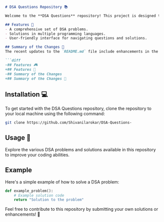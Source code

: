 ```markdown
# DSA Questions Repository 📚

Welcome to the **DSA Questions** repository! This project is designed to help you improve your data structures and algorithms (DSA) skills through a collection of questions and solutions.

## Features 🎉
- A comprehensive set of DSA problems.
- Solutions in multiple programming languages.
- User-friendly interface for navigating questions and solutions.

## Summary of the Changes 📝
The recent updates to the `README.md` file include enhancements in the introduction and formatting. Here’s a glimpse of the changes made:

```diff
-## Features 🎮
+## Features 🎉
-## Summary of the Changes
+## Summary of the Changes 📝
```

## Installation 💻
To get started with the DSA Questions repository, clone the repository to your local machine using the following command:

```bash
git clone https://github.com/Shivanilarokar/DSA-Questions-
```

## Usage 📖
Explore the various DSA problems and solutions available in this repository to improve your coding abilities.

## Example
Here's a simple example of how to solve a DSA problem:

```python
def example_problem():
    # Example solution code
    return "Solution to the problem"
```

Feel free to contribute to this repository by submitting your own solutions or enhancements! 🚀
```